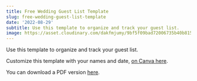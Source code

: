 ```yaml
---
title: Free Wedding Guest List Template
slug: free-wedding-guest-list-template
date: '2022-08-29'
subtitle: Use this template to organize and track your guest list.
image: https://asset.cloudinary.com/dakfmjumy/9bf5f09bad72006735b40b815c0a71a7
---
```


Use this template to organize and track your guest list.

Customize this template with your names and date, [on Canva here](https://www.canva.com/design/DAFKvYmJA1c/KTT0StinYzliP9ZwIHfnFQ/view).

You can download a PDF version [here](https://res.cloudinary.com/dakfmjumy/image/upload/v1668489900/630d2f3e2de75ccb1c8bad2d_Secretariat_Media_-_Wedding_Guest_List_Template_zcnbl4.pdf).
